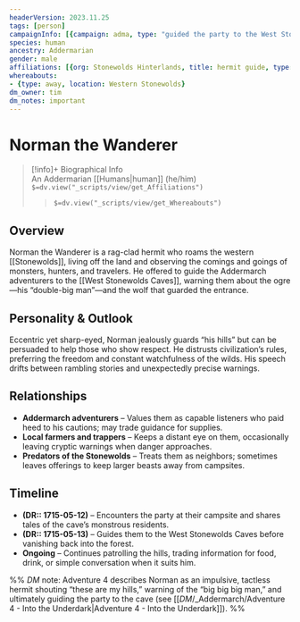 ```yaml
---
headerVersion: 2023.11.25
tags: [person]
campaignInfo: [{campaign: adma, type: "guided the party to the West Stonewolds Caves", date: 1715-05-13}]
species: human
ancestry: Addermarian
gender: male
affiliations: [{org: Stonewolds Hinterlands, title: hermit guide, type: resident}]
whereabouts:
- {type: away, location: Western Stonewolds}
dm_owner: tim
dm_notes: important
---
```

# Norman the Wanderer
>[!info]+ Biographical Info  
> An Addermarian [[Humans|human]] (he/him)  
> `$=dv.view("_scripts/view/get_Affiliations")`  
>> `$=dv.view("_scripts/view/get_Whereabouts")`

## Overview
Norman the Wanderer is a rag-clad hermit who roams the western [[Stonewolds]], living off the land and observing the comings and goings of monsters, hunters, and travelers. He offered to guide the Addermarch adventurers to the [[West Stonewolds Caves]], warning them about the ogre—his “double-big man”—and the wolf that guarded the entrance.

## Personality & Outlook
Eccentric yet sharp-eyed, Norman jealously guards “his hills” but can be persuaded to help those who show respect. He distrusts civilization’s rules, preferring the freedom and constant watchfulness of the wilds. His speech drifts between rambling stories and unexpectedly precise warnings.

## Relationships
- **Addermarch adventurers** – Values them as capable listeners who paid heed to his cautions; may trade guidance for supplies.  
- **Local farmers and trappers** – Keeps a distant eye on them, occasionally leaving cryptic warnings when danger approaches.  
- **Predators of the Stonewolds** – Treats them as neighbors; sometimes leaves offerings to keep larger beasts away from campsites.

## Timeline
- **(DR:: 1715-05-12)** – Encounters the party at their campsite and shares tales of the cave’s monstrous residents.  
- **(DR:: 1715-05-13)** – Guides them to the West Stonewolds Caves before vanishing back into the forest.  
- **Ongoing** – Continues patrolling the hills, trading information for food, drink, or simple conversation when it suits him.

%% _DM_ note: Adventure 4 describes Norman as an impulsive, tactless hermit shouting “these are my hills,” warning of the “big big big man,” and ultimately guiding the party to the cave (see [[_DM_/_Addermarch/Adventure 4 - Into the Underdark|Adventure 4 - Into the Underdark]]). %%
